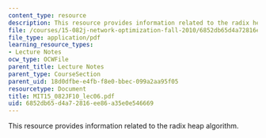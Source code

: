 ```yaml
---
content_type: resource
description: This resource provides information related to the radix heap algorithm.
file: /courses/15-082j-network-optimization-fall-2010/6852db65d4a72816ee86a35e0e546669_MIT15_082JF10_lec06.pdf
file_type: application/pdf
learning_resource_types:
- Lecture Notes
ocw_type: OCWFile
parent_title: Lecture Notes
parent_type: CourseSection
parent_uid: 18d0dfbe-e4fb-f8e0-bbec-099a2aa95f05
resourcetype: Document
title: MIT15_082JF10_lec06.pdf
uid: 6852db65-d4a7-2816-ee86-a35e0e546669
---
```

This resource provides information related to the radix heap algorithm.